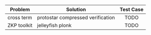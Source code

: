 

| Problem           | Solution        | Test Case |
| ------------------| --------------- | :-----:|
| cross term | protostar compressed verification| TODO|
| ZKP toolkit | jelleyfish plonk | TODO |